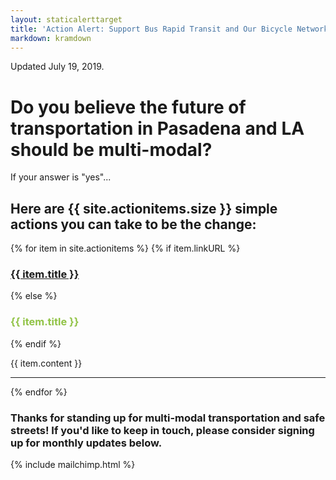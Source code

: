 ```yaml
---
layout: staticalerttarget
title: 'Action Alert: Support Bus Rapid Transit and Our Bicycle Network!'
markdown: kramdown
---
```


Updated July 19, 2019.

# Do you believe the future of transportation in Pasadena and LA should be multi-modal?

If your answer is "yes"...

## Here are {{ site.actionitems.size }} simple actions you can take to be the change:
 
{% for item in site.actionitems %}
{% if item.linkURL %}
<h3 style="color:#91c346"><a href="{{ item.linkURL }}">{{ item.title }}</a></h3>
{% else %}
<h3 style="color:#91c346"> {{ item.title }}</h3>
{% endif %}

<!---<img src="{{ item.imgURL }}" class="img-fluid" style="padding:5px;"><br>--->
{{ item.content }}
<hr>
{% endfor %}
 
### Thanks for standing up for multi-modal transportation and safe streets! If you'd like to keep in touch, please consider signing up for monthly updates below.

{% include mailchimp.html %}